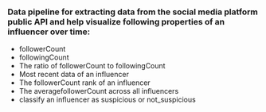 ### Data pipeline for extracting data from the social media platform public API and help visualize following properties of an influencer over time:

- followerCount
- followingCount
- The ratio of followerCount to followingCount
- Most recent data of an influencer
- The followerCount rank of an influencer
- The averagefollowerCount across all influencers
- classify an influencer as suspicious or not_suspicious

